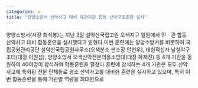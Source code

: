 ```yaml
---
categories: a
title: "양양소방서 산악사고 대비 유관기관 합동 산악구조훈련 실시"
---
```

양양소방서(서장 최식봉)는 지난 2일 설악산국립고원 오색지구 일원에서 민ㆍ관 합동 산악사고 대비 합동훈련을 실시했다고 밝혔다.이번 훈련에는 양양소방서를 비롯하여 국립공원관리공단 설악산국립공원사무소(오색분소 분소장 안현우), 대한적십자 남설악구조대(대장 이원섭), 양양소방서 오색산악전문의용소방대(대장 하재진) 등 4개 기관을 동원하여 40여명이 참석하여 합동훈련을 펼쳤다.훈련에 참석하는 4개 기관은 모두 산악사고에 특화된 전문 단체들로 평소 산악사고를 대비한 훈련을 실시하고 있으며, 특히 이번 합동훈련을 통해 기관별 역량을 최대한으로